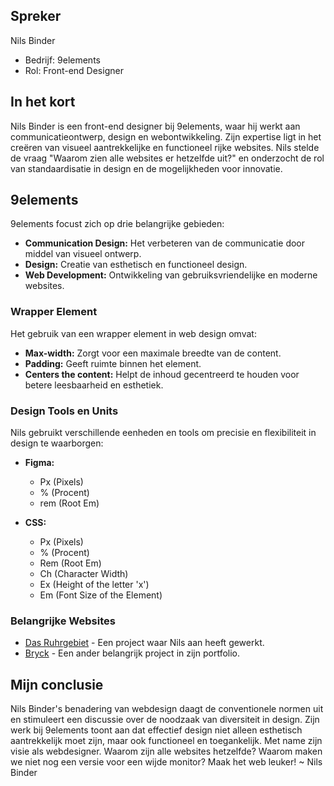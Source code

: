 ## Spreker

Nils Binder

-   Bedrijf: 9elements
-   Rol: Front-end Designer

## In het kort

Nils Binder is een front-end designer bij 9elements, waar hij werkt aan communicatieontwerp, design en webontwikkeling. Zijn expertise ligt in het creëren van visueel aantrekkelijke en functioneel rijke websites. Nils stelde de vraag "Waarom zien alle websites er hetzelfde uit?" en onderzocht de rol van standaardisatie in design en de mogelijkheden voor innovatie.

## 9elements

9elements focust zich op drie belangrijke gebieden:

-   **Communication Design:** Het verbeteren van de communicatie door middel van visueel ontwerp.
-   **Design:** Creatie van esthetisch en functioneel design.
-   **Web Development:** Ontwikkeling van gebruiksvriendelijke en moderne websites.

### Wrapper Element

Het gebruik van een wrapper element in web design omvat:

-   **Max-width:** Zorgt voor een maximale breedte van de content.
-   **Padding:** Geeft ruimte binnen het element.
-   **Centers the content:** Helpt de inhoud gecentreerd te houden voor betere leesbaarheid en esthetiek.

### Design Tools en Units

Nils gebruikt verschillende eenheden en tools om precisie en flexibiliteit in design te waarborgen:

-   **Figma:**

    -   Px (Pixels)
    -   % (Procent)
    -   rem (Root Em)

-   **CSS:**
    -   Px (Pixels)
    -   % (Procent)
    -   Rem (Root Em)
    -   Ch (Character Width)
    -   Ex (Height of the letter 'x')
    -   Em (Font Size of the Element)

### Belangrijke Websites

-   [Das Ruhrgebiet](http://dasruhrgebiet.de) - Een project waar Nils aan heeft gewerkt.
-   [Bryck](https://bryck.com/) - Een ander belangrijk project in zijn portfolio.

## Mijn conclusie

Nils Binder's benadering van webdesign daagt de conventionele normen uit en stimuleert een discussie over de noodzaak van diversiteit in design. Zijn werk bij 9elements toont aan dat effectief design niet alleen esthetisch aantrekkelijk moet zijn, maar ook functioneel en toegankelijk. Met name zijn visie als webdesigner. Waarom zijn alle websites hetzelfde? Waarom maken we niet nog een versie voor een wijde monitor? Maak het web leuker! ~ Nils Binder
